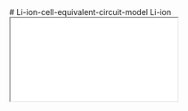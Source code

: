 <html>
# Li-ion-cell-equivalent-circuit-model
Li-ion
  <iframe src=”/pdf/CELL_MODELING_MADHUKUMAR.pdf#page=2" width=”100%” height=”100%”>
</html>

